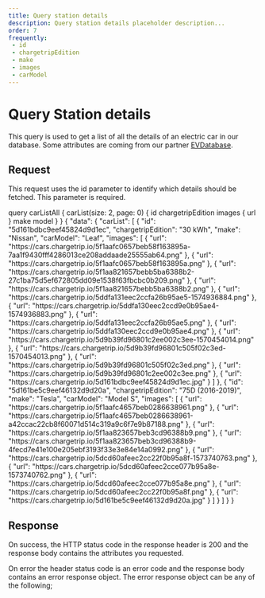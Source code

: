 ```yaml
---
title: Query station details
description: Query station details placeholder description...
order: 7
frequently:
 - id
 - chargetripEdition
 - make
 - images
 - carModel
---
```


# Query Station details

This query is used to get a list of all the details of an electric car in our database. Some attributes are coming from our partner [EVDatabase](http://google.com).

## Request

This request uses the id parameter to identify which details should be fetched. This parameter is required.

<schema name="Station" :frequent="frequently"></schema>

<playground>

<code-block query="carList">					
query carListAll {
  carList(size: 2, page: 0) {
    id
    chargetripEdition
    images {
        url
    }
    make
    model
  }
}
</code-block>
<code-block>
{
  "data": {
    "carList": [
      {
        "id": "5d161bdbc9eef45824d9d1ec",
        "chargetripEdition": "30 kWh",
        "make": "Nissan",
        "carModel": "Leaf",
        "images": [
          {
            "url": "https://cars.chargetrip.io/5f1aafc0657beb58f163895a-7aa1f9430fff4286013ce208addaade25555ab64.png"
          },
          {
            "url": "https://cars.chargetrip.io/5f1aafc0657beb58f163895a.png"
          },
          {
            "url": "https://cars.chargetrip.io/5f1aa821657bebb5ba6388b2-27c1ba75d5ef672805dd09e1538f63fbcbc0b209.png"
          },
          {
            "url": "https://cars.chargetrip.io/5f1aa821657bebb5ba6388b2.png"
          },
          {
            "url": "https://cars.chargetrip.io/5ddfa131eec2ccfa26b95ae5-1574936884.png"
          },
          {
            "url": "https://cars.chargetrip.io/5ddfa130eec2ccd9e0b95ae4-1574936883.png"
          },
          {
            "url": "https://cars.chargetrip.io/5ddfa131eec2ccfa26b95ae5.png"
          },
          {
            "url": "https://cars.chargetrip.io/5ddfa130eec2ccd9e0b95ae4.png"
          },
          {
            "url": "https://cars.chargetrip.io/5d9b39fd96801c2ee002c3ee-1570454014.png"
          },
          {
            "url": "https://cars.chargetrip.io/5d9b39fd96801c505f02c3ed-1570454013.png"
          },
          {
            "url": "https://cars.chargetrip.io/5d9b39fd96801c505f02c3ed.png"
          },
          {
            "url": "https://cars.chargetrip.io/5d9b39fd96801c2ee002c3ee.png"
          },
          {
            "url": "https://cars.chargetrip.io/5d161bdbc9eef45824d9d1ec.jpg"
          }
        ]
      },
      {
        "id": "5d161be5c9eef46132d9d20a",
        "chargetripEdition": "75D (2016-2019)",
        "make": "Tesla",
        "carModel": "Model S",
        "images": [
          {
            "url": "https://cars.chargetrip.io/5f1aafc4657beb0286638961.png"
          },
          {
            "url": "https://cars.chargetrip.io/5f1aafc4657beb0286638961-a42ccac22cb8f60071d514c319a9c6f7e9b87188.png"
          },
          {
            "url": "https://cars.chargetrip.io/5f1aa823657beb3cd96388b9.png"
          },
          {
            "url": "https://cars.chargetrip.io/5f1aa823657beb3cd96388b9-4fecd7e41e100e205ebf3193f33e3e84e14a0992.png"
          },
          {
            "url": "https://cars.chargetrip.io/5dcd60afeec2cc22f0b95a8f-1573740763.png"
          },
          {
            "url": "https://cars.chargetrip.io/5dcd60afeec2cce077b95a8e-1573740762.png"
          },
          {
            "url": "https://cars.chargetrip.io/5dcd60afeec2cce077b95a8e.png"
          },
          {
            "url": "https://cars.chargetrip.io/5dcd60afeec2cc22f0b95a8f.png"
          },
          {
            "url": "https://cars.chargetrip.io/5d161be5c9eef46132d9d20a.jpg"
          }
        ]
      }
    ]
  }
}
</code-block>
</playground>

## Response

On success, the HTTP status code in the response header is 200 and the response body contains the attributes you requested.

On error the header status code is an error code and the response body contains an error response object. The error response object can be any of the following;

<error title="STATION_NOT_FOUND" message="No EV was found with the provided ID or external ID."></error>
